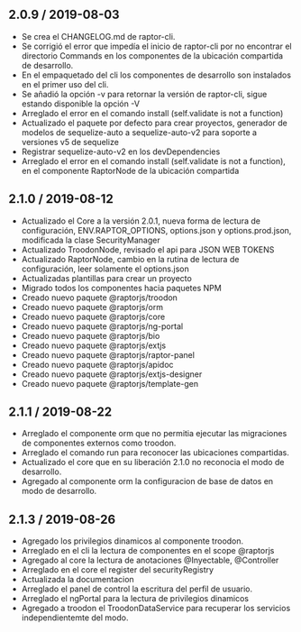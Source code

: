 2.0.9 / 2019-08-03
-------------------
- Se crea el CHANGELOG.md de raptor-cli.
- Se corrigió el error que impedía el inicio de raptor-cli por no encontrar el directorio Commands en los componentes de la ubicación compartida de desarrollo.
- En el empaquetado del cli los componentes de desarrollo son instalados en el primer uso del cli.
- Se añadió la opción -v para retornar la versión de raptor-cli, sigue estando disponible la opción -V
- Arreglado el error en el comando install (self.validate is not a function)
- Actualizado el paquete por defecto para crear proyectos, generador de modelos de sequelize-auto a sequelize-auto-v2 para soporte a versiones v5 de sequelize
- Registrar sequelize-auto-v2 en los devDependencies
- Arreglado el error en el comando install (self.validate is not a function), en el componente RaptorNode de la ubicación compartida

2.1.0 / 2019-08-12
-------------------
- Actualizado el Core a la versión 2.0.1, nueva forma de lectura de configuración, ENV.RAPTOR_OPTIONS, options.json y options.prod.json, modificada la clase SecurityManager
- Actualizado TroodonNode, revisado el api para JSON WEB TOKENS
- Actualizado RaptorNode, cambio en la rutina de lectura de configuración, leer solamente el options.json
- Actualizadas plantillas para crear un proyecto
- Migrado todos los componentes hacia paquetes NPM
- Creado nuevo paquete @raptorjs/troodon
- Creado nuevo paquete @raptorjs/orm
- Creado nuevo paquete @raptorjs/core
- Creado nuevo paquete @raptorjs/ng-portal
- Creado nuevo paquete @raptorjs/bio
- Creado nuevo paquete @raptorjs/extjs
- Creado nuevo paquete @raptorjs/raptor-panel
- Creado nuevo paquete @raptorjs/apidoc
- Creado nuevo paquete @raptorjs/extjs-designer
- Creado nuevo paquete @raptorjs/template-gen

2.1.1 / 2019-08-22
-------------------
- Arreglado el componente orm que no permitia ejecutar las migraciones de componentes externos como troodon.
- Arreglado el comando run para reconocer las ubicaciones compartidas.
- Actualizado el core que en su liberación 2.1.0 no reconocia el modo de desarrollo.
- Agregado al componente orm la configuracion de base de datos en modo de desarrollo.

2.1.3 / 2019-08-26
-------------------
- Agregado los privilegios dinamicos al componente troodon.
- Arreglado en el cli la lectura de componentes en el scope @raptorjs
- Agregado al core la lectura de anotaciones @Inyectable, @Controller
- Arreglado en el core el register del securityRegistry
- Actualizada la documentacion
- Arreglado el panel de control la escritura del perfil de usuario.
- Arreglado el ngPortal para la lectura de privilegios dinamicos
- Agregado a troodon el TroodonDataService para recuperar los servicios independientemte del modo.

